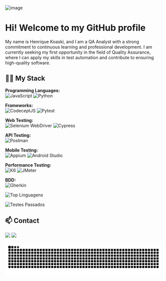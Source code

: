 <img width="1139" height="636" alt="image" src="https://github.com/user-attachments/assets/bf150ed0-c0d3-4b96-b8d6-04cb6e51c5f6" />


# Hi! Welcome to my GitHub profile

My name is Henrique Koaski, and I am a QA Analyst with a strong commitment to continuous learning and professional development. I am currently seeking my first opportunity in the field of Quality Assurance, where I can apply my skills in test automation and contribute to ensuring high-quality software.


## 🧑‍💻 My Stack

**Programming Languages:**  
![JavaScript](https://img.shields.io/badge/JavaScript-%23F7DF1E?style=for-the-badge&logo=javascript&logoColor=%2320232a) ![Python](https://img.shields.io/badge/Python-%2314354C?style=for-the-badge&logo=python&logoColor=%23FFD43B)  

**Frameworks:**  
![CodeceptJS](https://img.shields.io/badge/CodeceptJS-%23F5D300?style=for-the-badge&logo=codeceptjs&logoColor=%232E6F95) ![Pytest](https://img.shields.io/badge/Pytest-%2323D18B?style=for-the-badge&logo=pytest&logoColor=white)  

**Web Testing:**  
![Selenium WebDriver](https://img.shields.io/badge/Selenium%20WebDriver-%234B77BE?style=for-the-badge&logo=selenium&logoColor=white) ![Cypress](https://img.shields.io/badge/Cypress-%2325482C?style=for-the-badge&logo=cypress&logoColor=white)  

**API Testing:**  
![Postman](https://img.shields.io/badge/Postman-%23FF6C37?style=for-the-badge&logo=postman&logoColor=white)  
  
**Mobile Testing:**  
![Appium](https://img.shields.io/badge/Appium-%23C7166E?style=for-the-badge&logo=appium&logoColor=white) ![Android Studio](https://img.shields.io/badge/Android%20Studio-%2300B2A0?style=for-the-badge&logo=android-studio&logoColor=white) 

**Performance Testing:**  
![K6](https://img.shields.io/badge/K6-%234B9DFA?style=for-the-badge&logo=k6&logoColor=white) ![JMeter](https://img.shields.io/badge/JMeter-%234B5F5F?style=for-the-badge&logo=apache&logoColor=white)

**BDD:**  
![Gherkin](https://img.shields.io/badge/Gherkin-%236EB1F7?style=for-the-badge&logo=gherkin&logoColor=white)  
  
  
 
  
  




![Top Linguagens](https://github-readme-stats.vercel.app/api/top-langs/?username=henriquekoaski&theme=tokyonight&custom_title=Top%20%Linguagens)




![Testes Passados](https://img.shields.io/badge/tests-passed-brightgreen?style=for-the-badge)





## 📫 Contact

<a href = "mailto:henriquekoaski@outlook.com"><img src="https://img.shields.io/badge/-Email-%230077B5?style=for-the-badge&logo=email&logoColor=white" target="_blank"></a>
<a href="https://www.linkedin.com/in/henriquekoaski" target="_blank"><img src="https://img.shields.io/badge/-LinkedIn-%230077B5?style=for-the-badge&logo=linkedin&logoColor=white" target="_blank"></a>


<picture align="center">
  <source media="(prefers-color-scheme: dark)" srcset="https://raw.githubusercontent.com/henriquekoaski/henriquekoaski/output/github-contribution-grid-snake-dark.svg">
  <source media="(prefers-color-scheme: light)" srcset="https://raw.githubusercontent.com/henriquekoaski/henriquekoaski/output/github-contribution-grid-snake-dark.svg">
  <img align="center" alt="github contribution grid snake animation" src="https://raw.githubusercontent.com/henriquekoaski/henriquekoaski/output/github-contribution-grid-snake.svg">
</picture>


